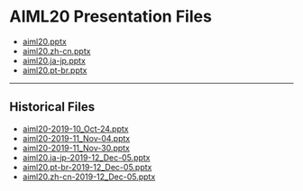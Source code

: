 <!--
This is a machine generated file, and should not be edited, as it will be overwritten with future updates.
-->

# AIML20 Presentation Files

- [aiml20.pptx](https://globaleventcdn.blob.core.windows.net/assets/aiml/aiml20/aiml20.pptx)
- [aiml20.zh-cn.pptx](https://globaleventcdn.blob.core.windows.net/assets/aiml/aiml20/aiml20.zh-cn.pptx)
- [aiml20.ja-jp.pptx](https://globaleventcdn.blob.core.windows.net/assets/aiml/aiml20/aiml20.ja-jp.pptx)
- [aiml20.pt-br.pptx](https://globaleventcdn.blob.core.windows.net/assets/aiml/aiml20/aiml20.pt-br.pptx)
---
## Historical Files
- [aiml20-2019-10_Oct-24.pptx](https://globaleventcdn.blob.core.windows.net/assets/aiml/aiml20/aiml20-2019-10_Oct-24.pptx)
- [aiml20-2019-11_Nov-04.pptx](https://globaleventcdn.blob.core.windows.net/assets/aiml/aiml20/aiml20-2019-11_Nov-04.pptx)
- [aiml20-2019-11_Nov-30.pptx](https://globaleventcdn.blob.core.windows.net/assets/aiml/aiml20/aiml20-2019-11_Nov-30.pptx)
- [aiml20.ja-jp-2019-12_Dec-05.pptx](https://globaleventcdn.blob.core.windows.net/assets/aiml/aiml20/aiml20.ja-jp-2019-12_Dec-05.pptx)
- [aiml20.pt-br-2019-12_Dec-05.pptx](https://globaleventcdn.blob.core.windows.net/assets/aiml/aiml20/aiml20.pt-br-2019-12_Dec-05.pptx)
- [aiml20.zh-cn-2019-12_Dec-05.pptx](https://globaleventcdn.blob.core.windows.net/assets/aiml/aiml20/aiml20.zh-cn-2019-12_Dec-05.pptx)


